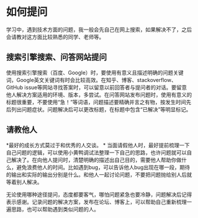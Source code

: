 # 如何提问
学习中，遇到技术方面的问题，我一般会先自己在网上搜索，如果解决不了，之后会请教对这方面比较熟悉的同学、老师等。
## 搜索引擎搜索、问答网站提问
使用搜索引擎搜索（百度、Google）时，要使用有意义且描述明确的问题关键词，Google英文关键词有时会比较高效。在知乎、博客、stackoverflow、GitHub issue等网站寻找答案时，可以留意以前回答者与提问者的对话。要留意他人解决方案适用的环境、版本，多尝试。在问答网站发布问题时，使用有意义的标题很重要，不要使用“急！”等词语，问题描述要精确并言之有物，按发生时间先后列出问题症状。问题解决后可以更改标题，在标题中包含“已解决”等明显标记。

## 请教他人
*最好的成长方式莫过于和优秀的人交谈。 *
当面请假他人时，最好提前梳理一下自己问题的逻辑，可以使用小黄鸭调试法整理一下自己的思路，也许问题就可以自己解决了。在向他人提问时，清楚明确的描述出自己目的，需要他人帮助你做什么，避免浪费他人的时间。比如遇到bug，可以告诉他人bug出现在哪一段，期待的输出和实际的输出分别是什么。和他人一起讨论问题，不要把问题抛给别人后就等着别人解决。

无论使用哪种途径提问，态度都要客气，哪怕问题紧急也要冷静，问题解决后记得表示感谢。记录问题的解决方案，发布在论坛、博客上，可以帮助自己重新梳理一遍思路，也可以帮助遇到类似问题的人。
